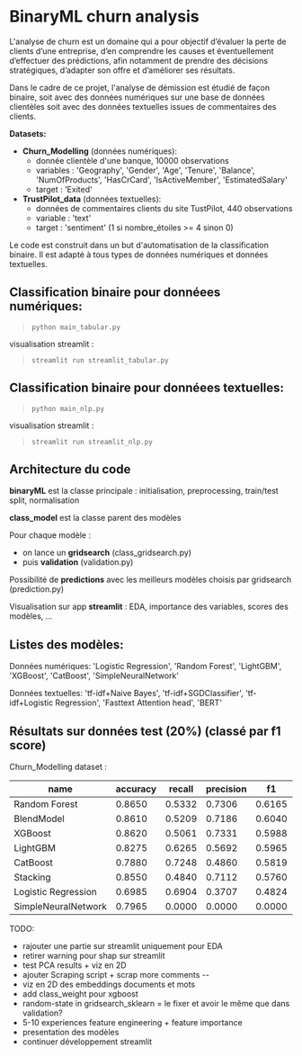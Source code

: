 # BinaryML churn analysis

L'analyse de churn est un domaine qui a pour objectif d’évaluer la perte de clients d’une entreprise, d’en comprendre les causes et éventuellement d’effectuer des prédictions, afin notamment de prendre des décisions stratégiques, d’adapter son offre et d’améliorer ses résultats. 

Dans le cadre de ce projet, l'analyse de démission est étudié de façon binaire, soit avec des données numériques sur une base de données clientèles soit avec des données textuelles issues de commentaires des clients.

**Datasets:**
* **Churn_Modelling** (données numériques):
  * donnée clientèle d'une banque, 10000 observations
  * variables : 'Geography', 'Gender', 'Age', 'Tenure', 'Balance', 'NumOfProducts', 'HasCrCard', 'IsActiveMember', 'EstimatedSalary'
  * target : 'Exited'
* **TrustPilot_data** (données textuelles):
  * données de commentaires clients du site TustPilot, 440 observations
  * variable : 'text'
  * target : 'sentiment' (1 si nombre_étoiles >= 4 sinon 0)

Le code est construit dans un but d'automatisation de la classification binaire. Il est adapté à tous types de données numériques et données textuelles.

## Classification binaire pour donnéees numériques:

> `python main_tabular.py`

visualisation streamlit :
> `streamlit run streamlit_tabular.py`

## Classification binaire pour donnéees textuelles:

> `python main_nlp.py`

visualisation streamlit :
> `streamlit run streamlit_nlp.py`

## Architecture du code

**binaryML** est la classe principale : initialisation, preprocessing, train/test split, normalisation

**class_model** est la classe parent des modèles

Pour chaque modèle :
* on lance un **gridsearch** (class_gridsearch.py)
* puis **validation** (validation.py)

Possibilité de **predictions** avec les meilleurs modèles choisis par gridsearch (prediction.py)

Visualisation sur app **streamlit** : EDA, importance des variables, scores des modèles, ...

## Listes des modèles:

Données numériques: 'Logistic Regression', 'Random Forest', 'LightGBM', 'XGBoost', 'CatBoost', 'SimpleNeuralNetwork'

Données textuelles: 'tf-idf+Naive Bayes', 'tf-idf+SGDClassifier', 'tf-idf+Logistic Regression', 'Fasttext Attention head', 'BERT'

## Résultats sur données test (20%) (classé par f1 score)

Churn_Modelling dataset :

|name|accuracy|recall|precision|f1|roc_auc|
|---------------|-------|-------|-------|-------|-------|
|Random Forest|0.8650|0.5332|0.7306|0.6165|0.8515|
|BlendModel|0.8610|0.5209|0.7186|0.6040|0.8531|
|XGBoost|0.8620|0.5061|0.7331|0.5988|0.8529|
|LightGBM|0.8275|0.6265|0.5692|0.5965|0.8429|
|CatBoost|0.7880|0.7248|0.4860|0.5819|0.8527|
|Stacking|0.8550|0.4840|0.7112|0.5760|0.8396|
|Logistic Regression|0.6985|0.6904|0.3707|0.4824|0.7570|
|SimpleNeuralNetwork|0.7965|0.0000|0.0000|0.0000|0.5000|


TODO:

 - rajouter une partie sur streamlit uniquement pour EDA
 - retirer warning pour shap sur streamlit
 - test PCA results + viz en 2D
 - ajouter Scraping script + scrap more comments --
 - viz en 2D des embeddings documents et mots
 - add class_weight pour xgboost
 - random-state in gridsearch_sklearn = le fixer et avoir le même que dans validation?
 - 5-10 experiences feature engineering + feature importance
 - presentation des modèles
 - continuer développement streamlit
